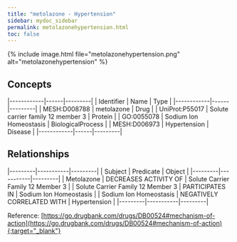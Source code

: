 ```yaml
---
title: "metolazone - Hypertension"
sidebar: mydoc_sidebar
permalink: metolazonehypertension.html
toc: false 
---
```


{% include image.html file="metolazonehypertension.png" alt="metolazonehypertension" %}

## Concepts

|------------|------|---------|
| Identifier | Name | Type    |
|------------|------|---------|
| MESH:D008788 | metolazone | Drug |
| UniProt:P55017 | Solute carrier family 12 member 3 | Protein |
| GO:0055078 | Sodium Ion Homeostasis | BiologicalProcess |
| MESH:D006973 | Hypertension | Disease |
|------------|------|---------|

## Relationships

|---------|-----------|---------|
| Subject | Predicate | Object  |
|---------|-----------|---------|
| Metolazone | DECREASES ACTIVITY OF | Solute Carrier Family 12 Member 3 |
| Solute Carrier Family 12 Member 3 | PARTICIPATES IN | Sodium Ion Homeostasis |
| Sodium Ion Homeostasis | NEGATIVELY CORRELATED WITH | Hypertension |
|---------|-----------|---------|

Reference: [https://go.drugbank.com/drugs/DB00524#mechanism-of-action](https://go.drugbank.com/drugs/DB00524#mechanism-of-action){:target="_blank"}